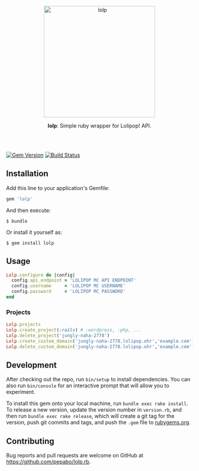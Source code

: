 <p align="center"><img src="https://raw.githubusercontent.com/pepabo/lolp.rb/images/lolipop-logo-by-gmo-pepabo.png" width="300" alt="lolp" /></p><p align="center"><strong>lolp</strong>: Simple ruby wrapper for Lolipop! API.</p> <br /> <br />

[![Gem Version](https://img.shields.io/gem/v/lolp.svg?style=flat-square)](https://rubygems.org/gems/lolp)
[![Build Status](https://img.shields.io/travis/pepabo/lolp.rb.svg?style=flat-square)](https://travis-ci.org/pepabo/lolp.rb)

## Installation

Add this line to your application's Gemfile:

```ruby
gem 'lolp'
```

And then execute:

    $ bundle

Or install it yourself as:

    $ gem install lolp

## Usage

```ruby
Lolp.configure do |config|
  config.api_endpoint = 'LOLIPOP MC API ENDPOINT'
  config.username     = 'LOLIPOP MC USERNAME'
  config.password     = 'LOLIPOP MC PASSWORD'
end
```

### Projects

```ruby
Lolp.projects
Lolp.create_project(:rails) # :wordpress, :php, ...
Lolp.delete_project('jungly-naha-2778')
Lolp.create_custom_domain('jungly-naha-2778.lolipop.ohr','example.com')
Lolp.delete_custom_domain('jungly-naha-2778.lolipop.ohr','example.com')
```

## Development

After checking out the repo, run `bin/setup` to install dependencies. You can also run `bin/console` for an interactive prompt that will allow you to experiment.

To install this gem onto your local machine, run `bundle exec rake install`. To release a new version, update the version number in `version.rb`, and then run `bundle exec rake release`, which will create a git tag for the version, push git commits and tags, and push the `.gem` file to [rubygems.org](https://rubygems.org).

## Contributing


Bug reports and pull requests are welcome on GitHub at https://github.com/pepabo/lolp.rb.
